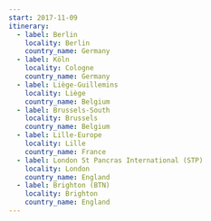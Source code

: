 ```yaml
---
start: 2017-11-09
itinerary:
  - label: Berlin
    locality: Berlin
    country_name: Germany
  - label: Köln
    locality: Cologne
    country_name: Germany
  - label: Liège-Guillemins
    locality: Liège
    country_name: Belgium
  - label: Brussels-South
    locality: Brussels
    country_name: Belgium
  - label: Lille-Europe
    locality: Lille
    country_name: France
  - label: London St Pancras International (STP)
    locality: London
    country_name: England
  - label: Brighton (BTN)
    locality: Brighton
    country_name: England
---
```

